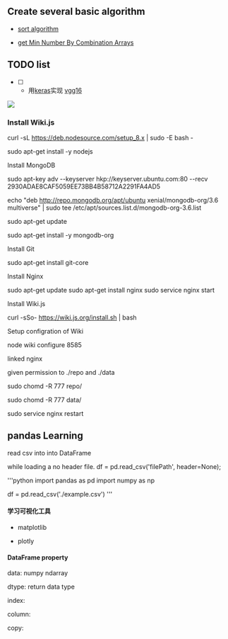 

## Create several basic algorithm

- [sort algorithm](https://github.com/jeremykid/FunAlgorithm/tree/master/python_practice/sort)

- [get Min Number By Combination Arrays](https://github.com/jeremykid/FunAlgorithm/tree/master/getMinNumberByCombinationArrays)

## TODO list

* [ ] - 用[keras](https://keras.io/)实现 [vgg16](https://www.kaggle.com/keras/vgg16/home) 

![](https://imgur.com/uLXrKxe.jpg)

### Install Wiki.js

  curl -sL https://deb.nodesource.com/setup_8.x | sudo -E bash -

  sudo apt-get install -y nodejs

Install MongoDB

  sudo apt-key adv --keyserver hkp://keyserver.ubuntu.com:80 --recv 2930ADAE8CAF5059EE73BB4B58712A2291FA4AD5

  echo "deb http://repo.mongodb.org/apt/ubuntu xenial/mongodb-org/3.6 multiverse" | sudo tee /etc/apt/sources.list.d/mongodb-org-3.6.list

  sudo apt-get update

  sudo apt-get install -y mongodb-org

Install Git

  sudo apt-get install git-core

Install Nginx

  sudo apt-get update
  sudo apt-get install nginx
  sudo service nginx start

Install Wiki.js

  curl -sSo- https://wiki.js.org/install.sh | bash

Setup configration of Wiki

  node wiki configure 8585

linked nginx 

given permission to ./repo and ./data

  sudo chomd -R 777 repo/

  sudo chomd -R 777 data/

  sudo service nginx restart


## pandas Learning

read csv into into DataFrame

while loading a no header file.
df = pd.read_csv('filePath', header=None); 


'''python
import pandas as pd
import numpy as np

df = pd.read_csv('./example.csv')
'''
#### 学习可视化工具

- matplotlib

- plotly

#### DataFrame property

data: numpy ndarray

dtype: return data type

index:

column: 

copy: 
